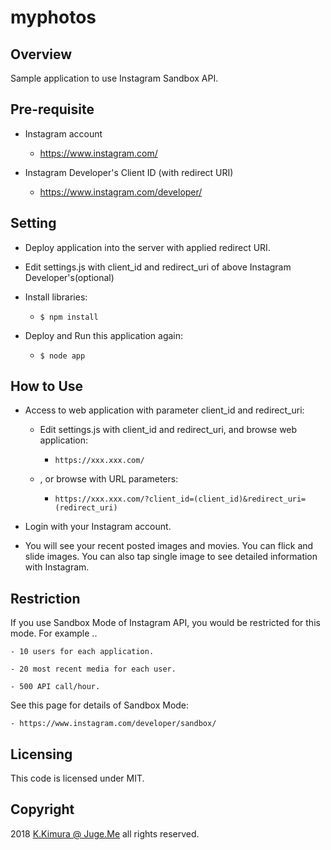 # myphotos

## Overview

Sample application to use Instagram Sandbox API.

## Pre-requisite

- Instagram account

    - https://www.instagram.com/

- Instagram Developer's Client ID (with redirect URI)

    - https://www.instagram.com/developer/


## Setting

- Deploy application into the server with applied redirect URI.

- Edit settings.js with client_id and redirect_uri of above Instagram Developer's(optional)

- Install libraries:

    - ``$ npm install``

- Deploy and Run this application again:

    - ``$ node app``


## How to Use

- Access to web application with parameter client_id and redirect_uri:

    - Edit settings.js with client_id and redirect_uri, and browse web application: 

        - ``https://xxx.xxx.com/``

    - , or browse with URL parameters:

        - ``https://xxx.xxx.com/?client_id=(client_id)&redirect_uri=(redirect_uri)``

- Login with your Instagram account.

- You will see your recent posted images and movies. You can flick and slide images. You can also tap single image to see detailed information with Instagram.
    

## Restriction

If you use Sandbox Mode of Instagram API, you would be restricted for this mode. For example ..

    - 10 users for each application.

    - 20 most recent media for each user.

    - 500 API call/hour.

See this page for details of Sandbox Mode:

    - https://www.instagram.com/developer/sandbox/


## Licensing

This code is licensed under MIT.

## Copyright

2018 [K.Kimura @ Juge.Me](https://github.com/dotnsf) all rights reserved.
